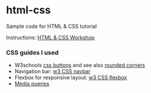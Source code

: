 # html-css

Sample code for HTML & CSS tutorial

Instructions: [HTML & CSS Workshop](https://github.com/tri-cods/html-css)

### CSS guides I used
- W3schools [css buttons](https://www.w3schools.com/css/css3_buttons.asp) and see also [rounded corners](https://www.w3schools.com/css/css3_borders.asp)
- Navigation bar: [w3 CSS navbar](https://www.w3schools.com/css/css_navbar.asp)
- Flexbox for responsive layout: [w3 CSS flexbox](https://www.w3schools.com/css/css3_flexbox.asp)
- [Media queries](https://www.w3schools.com/css/css3_mediaqueries.asp)